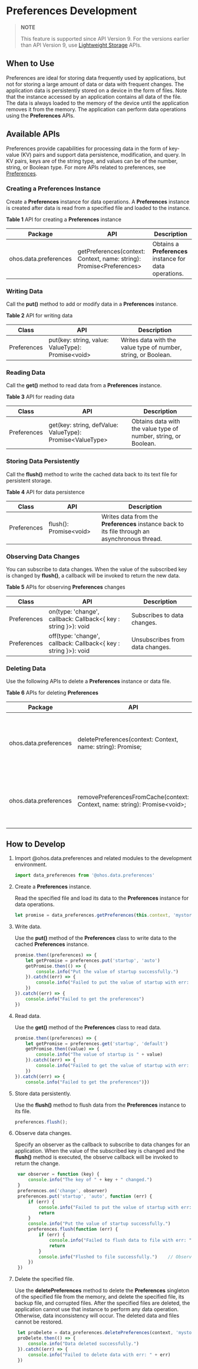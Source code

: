 # Preferences Development

> **NOTE**
>
> This feature is supported since API Version 9. For the versions earlier than API Version 9, use [Lightweight Storage](../reference/apis/js-apis-data-storage.md) APIs.


## When to Use

Preferences are ideal for storing data frequently used by applications, but not for storing a large amount of data or data with frequent changes. The application data is persistently stored on a device in the form of files. Note that the instance accessed by an application contains all data of the file. The data is always loaded to the memory of the device until the application removes it from the memory. The application can perform data operations using the **Preferences** APIs.

## Available APIs

Preferences provide capabilities for processing data in the form of key-value (KV) pairs and support data persistence, modification, and query. In KV pairs, keys are of the string type, and values can be of the number, string, or Boolean type. For more APIs related to preferences, see [Preferences](../reference/apis/js-apis-data-preferences.md).

### Creating a Preferences Instance

Create a **Preferences** instance for data operations. A **Preferences** instance is created after data is read from a specified file and loaded to the instance.

**Table 1** API for creating a **Preferences** instance

| Package             | API                                     | Description                                       |
| ----------------- | ------------------------------------------- | ------------------------------------------- |
| ohos.data.preferences | getPreferences(context: Context, name: string): Promise\<Preferences> | Obtains a **Preferences** instance for data operations.|

### Writing Data

Call the **put()** method to add or modify data in a **Preferences** instance.

**Table 2** API for writing data

| Class   | API                                            | Description                                           |
| ------- | -------------------------------------------------- | ----------------------------------------------- |
| Preferences | put(key: string, value: ValueType): Promise\<void> | Writes data with the value type of number, string, or Boolean.|

### Reading Data

Call the **get()** method to read data from a **Preferences** instance.

**Table 3** API for reading data

| Class   | API                                                    | Description                                           |
| ------- | ---------------------------------------------------------- | ----------------------------------------------- |
| Preferences | get(key: string, defValue: ValueType): Promise\<ValueType> | Obtains data with the value type of number, string, or Boolean.|

### Storing Data Persistently

Call the **flush()** method to write the cached data back to its text file for persistent storage.

**Table 4** API for data persistence

| Class   | API                 | Description                                   |
| ------- | ----------------------- | --------------------------------------- |
| Preferences | flush(): Promise\<void> | Writes data from the **Preferences** instance back to its file through an asynchronous thread.|

### Observing Data Changes

You can subscribe to data changes. When the value of the subscribed key is changed by **flush()**, a callback will be invoked to return the new data.

**Table 5** APIs for observing **Preferences** changes

| Class   | API                                                      | Description          |
| ------- | ------------------------------------------------------------ | -------------- |
| Preferences | on(type: 'change', callback: Callback<{ key : string }>): void | Subscribes to data changes.|
| Preferences | off(type: 'change', callback: Callback<{ key : string }>): void | Unsubscribes from data changes.    |

### Deleting Data

Use the following APIs to delete a **Preferences** instance or data file.

**Table 6** APIs for deleting **Preferences**

| Package             | API                                              | Description                                                        |
| ----------------- | ---------------------------------------------------- | ------------------------------------------------------------ |
| ohos.data.preferences | deletePreferences(context: Context, name: string): Promise<void>;     | Deletes a **Preferences** instance from the cache and deletes its file from the device.|
| ohos.data.preferences | removePreferencesFromCache(context: Context, name: string): Promise\<void>; | Removes a **Preferences** instance from the memory to release memory.

## How to Develop

1. Import @ohos.data.preferences and related modules to the development environment.

   ```js
   import data_preferences from '@ohos.data.preferences'
   ```

2. Create a **Preferences** instance.

   Read the specified file and load its data to the **Preferences** instance for data operations.
   ```js
   let promise = data_preferences.getPreferences(this.context, 'mystore')
   ```

3. Write data.

   Use the **put()** method of the **Preferences** class to write data to the cached **Preferences** instance.

   ```js
   promise.then((preferences) => {
       let getPromise = preferences.put('startup', 'auto')
       getPromise.then(() => {
           console.info("Put the value of startup successfully.")
       }).catch((err) => {
           console.info("Failed to put the value of startup with err: " + err)
       })
   }).catch((err) => {
       console.info("Failed to get the preferences")
   })
   ```

4. Read data.

   Use the **get()** method of the **Preferences** class to read data.

   ```js
   promise.then((preferences) => {
       let getPromise = preferences.get('startup', 'default')
       getPromise.then((value) => {
           console.info("The value of startup is " + value)
       }).catch((err) => {
           console.info("Failed to get the value of startup with err: " + err)
       })
   }).catch((err) => {
       console.info("Failed to get the preferences")})
   ```

5. Store data persistently.

   Use the **flush()** method to flush data from the **Preferences** instance to its file.

   ```js
   preferences.flush();
   ```

6. Observe data changes.

   Specify an observer as the callback to subscribe to data changes for an application. When the value of the subscribed key is changed and the **flush()** method is executed, the observe callback will be invoked to return the change.

   ```js
    var observer = function (key) {
        console.info("The key of " + key + " changed.")
    }
    preferences.on('change', observer)
    preferences.put('startup', 'auto', function (err) {
        if (err) {
            console.info("Failed to put the value of startup with err: " + err)
            return
        }
        console.info("Put the value of startup successfully.")
        preferences.flush(function (err) {
            if (err) {
                console.info("Failed to flush data to file with err: " + err)
                return
            }
            console.info("Flushed to file successfully.")    // Observer will be called.
        })
    })
   ```

7. Delete the specified file.

   Use the **deletePreferences** method to delete the **Preferences** singleton of the specified file from the memory, and delete the specified file, its backup file, and corrupted files. After the specified files are deleted, the application cannot use that instance to perform any data operation. Otherwise, data inconsistency will occur. The deleted data and files cannot be restored.

   ```js
    let proDelete = data_preferences.deletePreferences(context, 'mystore')
    proDelete.then(() => {
        console.info("Data deleted successfully.")
    }).catch((err) => {
        console.info("Failed to delete data with err: " + err)
    })
   ```
